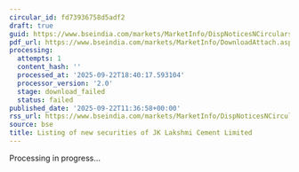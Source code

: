 ```yaml
---
circular_id: fd73936758d5adf2
draft: true
guid: https://www.bseindia.com/markets/MarketInfo/DispNoticesNCirculars.aspx?Noticeid={44A6E898-5C37-460D-9E12-F9AA0E90348D}&noticeno=20250922-13&dt=09/22/2025&icount=13&totcount=58&flag=0
pdf_url: https://www.bseindia.com/markets/MarketInfo/DownloadAttach.aspx?id=20250922-13&attachedId=
processing:
  attempts: 1
  content_hash: ''
  processed_at: '2025-09-22T18:40:17.593104'
  processor_version: '2.0'
  stage: download_failed
  status: failed
published_date: '2025-09-22T11:36:58+00:00'
rss_url: https://www.bseindia.com/markets/MarketInfo/DispNoticesNCirculars.aspx?Noticeid={44A6E898-5C37-460D-9E12-F9AA0E90348D}&noticeno=20250922-13&dt=09/22/2025&icount=13&totcount=58&flag=0
source: bse
title: Listing of new securities of JK Lakshmi Cement Limited
---
```


Processing in progress...